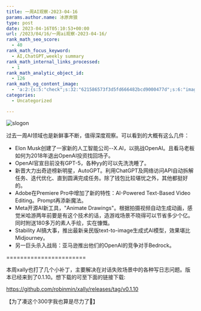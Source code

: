 ```yaml
---
title: 一周AI观察-2023-04-16
params.author.name: 冰原奔狼
type: post
date: 2023-04-16T05:10:53+00:00
url: /2023/04/16/一周ai观察-2023-04-16/
rank_math_seo_score:
  - 40
rank_math_focus_keyword:
  - AI,ChatGPT,weekly summary
rank_math_internal_links_processed:
  - 1
rank_math_analytic_object_id:
  - 126
rank_math_og_content_image:
  - 'a:2:{s:5:"check";s:32:"621586573f3d5fd666482bcd9000477d";s:6:"images";a:1:{i:0;i:370;}}'
categories:
  - Uncategorized

---
```

<img decoding="async" src="https://i0.wp.com/salty.vip/wp-content/uploads/2023/04/截屏2023-04-16-12.42.59.png?resize=300%2C294" alt="slogon" data-recalc-dims="1" />

过去一周AI领域也是新鲜事不断，值得深度观察。可以看到的大概有这么几件：

  * Elon Musk创建了一家新的人工智能公司--X.AI，以挑战OpenAI。且看马老板如何为2018年退出OpenAI投资找回场子。
  * OpenAI官宣目前没有GPT-5，各种yy的可以先洗洗睡了。
  * 新晋大力出奇迹榜新明星，AutoGPT。利用ChatGPT及网络访问API自动拆解任务、迭代优化、直到圆满完成任务。除了钱包比较堪忧之外，其他都挺好的。
  * Adobe在Premiere Pro中增加了新的特性：AI-Powered Text-Based Video Editing。Prompt再添新魔法。
  * Meta开源AI新工具，"Animate Drawings"。根据拍摄视频自动生成动画，感觉米哈游两年前要是有这个技术的话，造游戏场景不晓得可以节省多少个亿。同时附送180多万的素人手绘，实在慷慨。
  * Stability AI搞大事，推出最新亲民版text-to-image生成式AI模型，效果堪比Midjourney。
  * 另一巨头杀入战局：亚马逊推出他们的OpenAI的竞争对手Bedrock。

=======================

本周xally也打了几个小补丁，主要解决在对话失败场景中的各种写日志问题。版本已经来到了0.1.10。想下载的可至下面的链接下载:

<https://github.com/robinmin/xally/releases/tag/v0.1.10>

【为了凑这个300字我也算是尽力了🤣】
